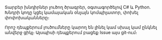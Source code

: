 
Տարբեր խնդիրներ լուծող ծրագրեր, օգտագործելով C# և Python․
Խնդրի կոդը կցել կամայական օնլայն կոմպիլատոր, փոխել փոփոխականները։

Որոշ դեպքերում լուծումները կարող են լինել կամ սխալ կամ ընկնել անվերջ ցիկլ։
Այսպիսի դեպքերում բացեք Issue այս git-ում։
